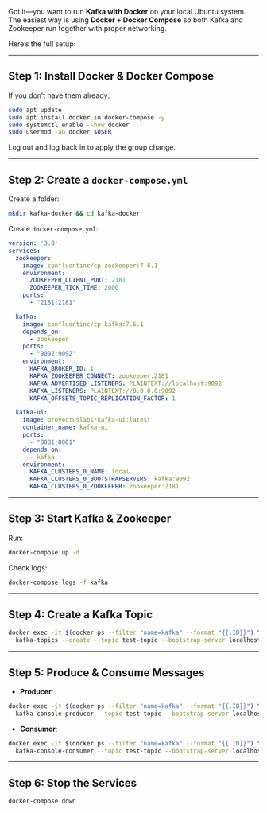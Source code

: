 Got it—you want to run **Kafka with Docker** on your local Ubuntu system. The easiest way is using **Docker + Docker Compose** so both Kafka and Zookeeper run together with proper networking.

Here’s the full setup:

---

## **Step 1: Install Docker & Docker Compose**

If you don’t have them already:

```bash
sudo apt update
sudo apt install docker.io docker-compose -y
sudo systemctl enable --now docker
sudo usermod -aG docker $USER
```

Log out and log back in to apply the group change.

---

## **Step 2: Create a `docker-compose.yml`**

Create a folder:

```bash
mkdir kafka-docker && cd kafka-docker
```

Create `docker-compose.yml`:

```yaml
version: '3.8'
services:
  zookeeper:
    image: confluentinc/cp-zookeeper:7.6.1
    environment:
      ZOOKEEPER_CLIENT_PORT: 2181
      ZOOKEEPER_TICK_TIME: 2000
    ports:
      - "2181:2181"

  kafka:
    image: confluentinc/cp-kafka:7.6.1
    depends_on:
      - zookeeper
    ports:
      - "9092:9092"
    environment:
      KAFKA_BROKER_ID: 1
      KAFKA_ZOOKEEPER_CONNECT: zookeeper:2181
      KAFKA_ADVERTISED_LISTENERS: PLAINTEXT://localhost:9092
      KAFKA_LISTENERS: PLAINTEXT://0.0.0.0:9092
      KAFKA_OFFSETS_TOPIC_REPLICATION_FACTOR: 1

  kafka-ui:
    image: provectuslabs/kafka-ui:latest
    container_name: kafka-ui
    ports:
      - "8081:8081"
    depends_on:
      - kafka
    environment:
      KAFKA_CLUSTERS_0_NAME: local
      KAFKA_CLUSTERS_0_BOOTSTRAPSERVERS: kafka:9092
      KAFKA_CLUSTERS_0_ZOOKEEPER: zookeeper:2181
```

---

## **Step 3: Start Kafka & Zookeeper**

Run:

```bash
docker-compose up -d
```

Check logs:

```bash
docker-compose logs -f kafka
```

---

## **Step 4: Create a Kafka Topic**

```bash
docker exec -it $(docker ps --filter "name=kafka" --format "{{.ID}}") \
  kafka-topics --create --topic test-topic --bootstrap-server localhost:9092 --partitions 1 --replication-factor 1
```

---

## **Step 5: Produce & Consume Messages**

* **Producer**:

```bash
docker exec -it $(docker ps --filter "name=kafka" --format "{{.ID}}") \
  kafka-console-producer --topic test-topic --bootstrap-server localhost:9092
```

* **Consumer**:

```bash
docker exec -it $(docker ps --filter "name=kafka" --format "{{.ID}}") \
  kafka-console-consumer --topic test-topic --bootstrap-server localhost:9092 --from-beginning
```

---

## **Step 6: Stop the Services**

```bash
docker-compose down
```
